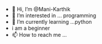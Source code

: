 - 👋 Hi, I’m @Mani-Karthik
- 👀 I’m interested in ... programming
- 🌱 I’m currently learning ...python
- i am a beginner
- 📫 How to reach me ...

<!---
Mani-Karthik/Mani-Karthik is a ✨ special ✨ repository because its `README.md` (this file) appears on your GitHub profile.
You can click the Preview link to take a look at your changes.
--->

